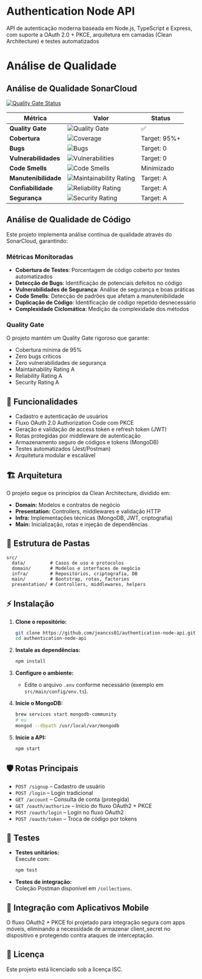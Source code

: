 # Authentication Node API

API de autenticação moderna baseada em Node.js, TypeScript e Express, com suporte a OAuth 2.0 + PKCE, arquitetura em camadas (Clean Architecture) e testes automatizados

# Análise de Qualidade

## Análise de Qualidade SonarCloud

[![Quality Gate Status](https://sonarcloud.io/api/project_badges/measure?project=jeancss01_authentication-node-api&metric=alert_status)](https://sonarcloud.io/summary/new_code?id=jeancss01_authentication-node-api)

| Métrica | Valor | Status |
|---------|-------|---------|
| **Quality Gate** | ![Quality Gate](https://sonarcloud.io/api/project_badges/measure?project=jeancss01_authentication-node-api&metric=alert_status) | ✅ |
| **Cobertura** | ![Coverage](https://sonarcloud.io/api/project_badges/measure?project=jeancss01_authentication-node-api&metric=coverage) | Target: 95%+ |
| **Bugs** | ![Bugs](https://sonarcloud.io/api/project_badges/measure?project=jeancss01_authentication-node-api&metric=bugs) | Target: 0 |
| **Vulnerabilidades** | ![Vulnerabilities](https://sonarcloud.io/api/project_badges/measure?project=jeancss01_authentication-node-api&metric=vulnerabilities) | Target: 0 |
| **Code Smells** | ![Code Smells](https://sonarcloud.io/api/project_badges/measure?project=jeancss01_authentication-node-api&metric=code_smells) | Minimizado |
| **Manutenibilidade** | ![Maintainability Rating](https://sonarcloud.io/api/project_badges/measure?project=jeancss01_authentication-node-api&metric=sqale_rating) | Target: A |
| **Confiabilidade** | ![Reliability Rating](https://sonarcloud.io/api/project_badges/measure?project=jeancss01_authentication-node-api&metric=reliability_rating) | Target: A |
| **Segurança** | ![Security Rating](https://sonarcloud.io/api/project_badges/measure?project=jeancss01_authentication-node-api&metric=security_rating) | Target: A |

## Análise de Qualidade de Código

Este projeto implementa análise contínua de qualidade através do SonarCloud, garantindo:

### Métricas Monitoradas
- **Cobertura de Testes**: Porcentagem de código coberto por testes automatizados
- **Detecção de Bugs**: Identificação de potenciais defeitos no código
- **Vulnerabilidades de Segurança**: Análise de segurança e boas práticas
- **Code Smells**: Detecção de padrões que afetam a manutenibilidade
- **Duplicação de Código**: Identificação de código repetido desnecessário
- **Complexidade Ciclomática**: Medição da complexidade dos métodos

### Quality Gate
O projeto mantém um Quality Gate rigoroso que garante:
- Cobertura mínima de 95%
- Zero bugs críticos
- Zero vulnerabilidades de segurança
- Maintainability Rating A
- Reliability Rating A
- Security Rating A

## 🚀 Funcionalidades

- Cadastro e autenticação de usuários
- Fluxo OAuth 2.0 Authorization Code com PKCE
- Geração e validação de access token e refresh token (JWT)
- Rotas protegidas por middleware de autenticação
- Armazenamento seguro de códigos e tokens (MongoDB)
- Testes automatizados (Jest/Postman)
- Arquitetura modular e escalável

## 🏗️ Arquitetura

O projeto segue os princípios da Clean Architecture, dividido em:

- **Domain:** Modelos e contratos de negócio
- **Presentation:** Controllers, middlewares e validação HTTP
- **Infra:** Implementações técnicas (MongoDB, JWT, criptografia)
- **Main:** Inicialização, rotas e injeção de dependências

## 📂 Estrutura de Pastas

```
src/
  data/         # Casos de uso e protocolos
  domain/       # Modelos e interfaces de negócio
  infra/        # Repositórios, criptografia, DB
  main/         # Bootstrap, rotas, factories
  presentation/ # Controllers, middlewares, helpers
```

## ⚡ Instalação

1. **Clone o repositório:**
   ```bash
   git clone https://github.com/jeancss01/authentication-node-api.git
   cd authentication-node-api
   ```

2. **Instale as dependências:**
   ```bash
   npm install
   ```

3. **Configure o ambiente:**
   - Edite o arquivo `.env` conforme necessário (exemplo em `src/main/config/env.ts`).

4. **Inicie o MongoDB:**
   ```bash
   brew services start mongodb-community
   # ou
   mongod --dbpath /usr/local/var/mongodb
   ```

5. **Inicie a API:**
   ```bash
   npm start
   ```

## 🛡️ Rotas Principais

- `POST /signup` – Cadastro de usuário
- `POST /login` – Login tradicional
- `GET /account` – Consulta de conta (protegida)
- `GET /oauth/authorize` – Início do fluxo OAuth2 + PKCE
- `POST /oauth/login` – Login no fluxo OAuth2
- `POST /oauth/token` – Troca de código por tokens

## 🧪 Testes

- **Testes unitários:**  
  Execute com:
  ```bash
  npm test
  ```
- **Testes de integração:**  
  Coleção Postman disponível em `/collections`.

## 📱 Integração com Aplicativos Mobile

O fluxo OAuth2 + PKCE foi projetado para integração segura com apps móveis, eliminando a necessidade de armazenar client_secret no dispositivo e protegendo contra ataques de interceptação.

## 📝 Licença

Este projeto está licenciado sob a licença ISC.
